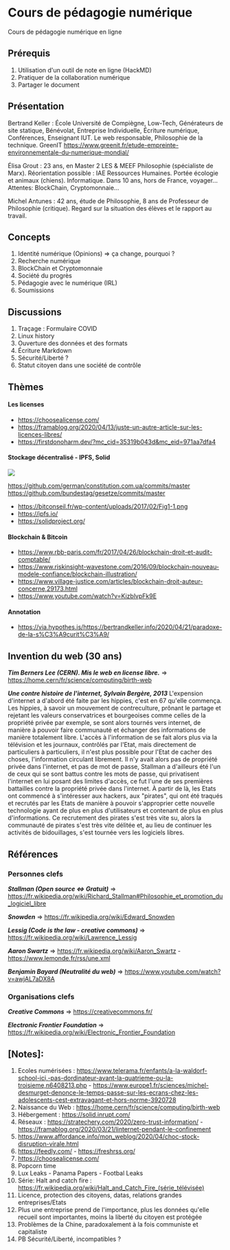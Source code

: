 # Cours de pédagogie numérique


Cours de pédagogie numérique en ligne

## Prérequis

 1. Utilisation d'un outil de note en ligne (HackMD)
 3. Pratiquer de la collaboration numérique
 4. Partager le document

## Présentation


Bertrand Keller
: École Université de Compiègne, Low-Tech, Générateurs de site statique, Bénévolat, Entreprise Individuelle, Écriture numérique, Conférences, Enseignant IUT. Le web responsable, Philosophie de la technique. GreenIT 
https://www.greenit.fr/etude-empreinte-environnementale-du-numerique-mondial/

Élisa Grout
: 23 ans, en Master 2 LES & MEEF Philosophie (spécialiste de Marx). Réorientation possible : IAE Ressources Humaines. Portée écologie et animaux (chiens). Informatique. Dans 10 ans, hors de France, voyager…
Attentes: BlockChain, Cryptomonnaie…

Michel Antunes
: 42 ans, étude de Philosophie, 8 ans de Professeur de Philosophie (critique). Regard sur la situation des élèves et le rapport au travail.


## Concepts

 1. Identité numérique (Opinions) => ça change, pourquoi ?
 2. Recherche numérique 
 3. BlockChain et Cryptomonnaie
 4. Société du progrès
 5. Pédagogie avec le numérique (IRL)
 6. Soumissions

## Discussions

 1. Traçage : Formulaire COVID
 2. Linux history 
 3. Ouverture des données et des formats
 4. Écriture Markdown 
 5. Sécurité/Liberté ?
 6. Statut citoyen dans une société de contrôle

## Thèmes

#### Les licenses

 - https://choosealicense.com/
 - https://framablog.org/2020/04/13/juste-un-autre-article-sur-les-licences-libres/
 - https://firstdonoharm.dev/?mc_cid=35319b043d&mc_eid=971aa7dfa4
 
#### Stockage décentralisé - IPFS, Solid

![](https://i.imgur.com/IfDdCc8.jpg)


https://github.com/german/constitution.com.ua/commits/master
https://github.com/bundestag/gesetze/commits/master

 - https://bitconseil.fr/wp-content/uploads/2017/02/Fig1-1.png 
 - https://ipfs.io/
 - https://solidproject.org/


#### Blockchain & Bitcoin

 - https://www.rbb-paris.com/fr/2017/04/26/blockchain-droit-et-audit-comptable/
 - https://www.riskinsight-wavestone.com/2016/09/blockchain-nouveau-modele-confiance/blockchain-illustration/
 - https://www.village-justice.com/articles/blockchain-droit-auteur-concerne,29173.html
 - https://www.youtube.com/watch?v=KizblvpFk9E

#### Annotation

 - https://via.hypothes.is/https://bertrandkeller.info/2020/04/21/paradoxe-de-la-s%C3%A9curit%C3%A9/

## Invention du web (30 ans)

***Tim Berners Lee (CERN). Mis le web en license libre.***
=> https://home.cern/fr/science/computing/birth-web

***Une contre histoire de l'internet, Sylvain Bergère, 2013***
L'expension d'internet a d'abord été faite par les hippies, c'est en 67 qu'elle commença. Les hippies, à savoir un mouvement de contreculture, prônant le partage et rejetant les valeurs conservatrices et bourgeoises comme celles de la propriété privée par exemple, se sont alors tournés vers internet, de manière à pouvoir faire communauté et échanger des informations de manière totalement libre. L'accès à l'information de se fait alors plus via la télévision et les journaux, contrôlés par l'Etat, mais directement de particuliers à particuliers, il n'est plus possible pour l'Etat de cacher des choses, l'information circulant librement. 
Il n'y avait alors pas de propriété privée dans l'internet, et pas de mot de passe, Stallman a d'ailleurs été l'un de ceux qui se sont battus contre les mots de passe, qui privatisent l'internet en lui posant des limites d'accès, ce fut l'une de ses premières battailles contre la propriété privée dans l'internet. 
À partir de là, les Etats ont commencé à s'intéresser aux hackers, aux "pirates", qui ont été  traqués et recrutés par les Etats de manière à pouvoir s'approprier cette nouvelle technologie ayant de plus en plus d'utilisateurs et contenant de plus en plus d'informations. Ce recrutement des pirates s'est très vite su, alors la communauté de pirates s'est très vite délitée et, au lieu de continuer les activités de bidouillages, s'est tournée vers les logiciels libres. 

## Références

### Personnes clefs

***Stallman (Open source <=> Gratuit)***
=> https://fr.wikipedia.org/wiki/Richard_Stallman#Philosophie_et_promotion_du_logiciel_libre

***Snowden***
=> https://fr.wikipedia.org/wiki/Edward_Snowden

***Lessig (Code is the law - creative commons)***
=> https://fr.wikipedia.org/wiki/Lawrence_Lessig

***Aaron Swartz***
=> https://fr.wikipedia.org/wiki/Aaron_Swartz - https://www.lemonde.fr/rss/une.xml

***Benjamin Bayard (Neutralité du web)***
=> https://www.youtube.com/watch?v=awjAL7aDX8A

### Organisations clefs

***Creative Commons***
=> https://creativecommons.fr/

***Electronic Frontier Foundation***
=> https://fr.wikipedia.org/wiki/Electronic_Frontier_Foundation


## [Notes]:
 1. Ecoles numérisées : https://www.telerama.fr/enfants/a-la-waldorf-school-ici,-pas-dordinateur-avant-la-quatrieme-ou-la-troisieme,n6408213.php - https://www.europe1.fr/sciences/michel-desmurget-denonce-le-temps-passe-sur-les-ecrans-chez-les-adolescents-cest-extravagant-et-hors-norme-3920728
 2. Naissance du Web : https://home.cern/fr/science/computing/birth-web
 3. Hébergement : https://solid.inrupt.com/
 4. Réseaux : https://stratechery.com/2020/zero-trust-information/ - https://framablog.org/2020/03/21/linternet-pendant-le-confinement
 5. https://www.affordance.info/mon_weblog/2020/04/choc-stock-disruption-virale.html
 6. https://feedly.com/ - https://freshrss.org/
 7. https://choosealicense.com/
 8. Popcorn time
 9. Lux Leaks - Panama Papers - Footbal Leaks
 10. Série: Halt and catch fire : https://fr.wikipedia.org/wiki/Halt_and_Catch_Fire_(série_télévisée)
 11. Licence, protection des citoyens, datas, relations grandes entreprises/Etats 
 12. Plus une entreprise prend de l'importance, plus les données qu'elle recueil sont importantes, moins la liberté du citoyen est protégée 
 13. Problèmes de la Chine, paradoxalement à la fois communiste et capitaliste
 14. PB Sécurité/Liberté, incompatibles ?